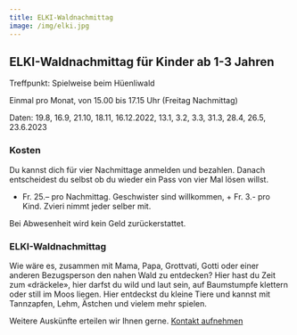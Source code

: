 ```yaml
---
title: ELKI-Waldnachmittag
image: /img/elki.jpg
---
```


## ELKI-Waldnachmittag für Kinder ab 1-3 Jahren

Treffpunkt: Spielweise beim Hüenliwald

Einmal pro Monat, von 15.00 bis 17.15 Uhr (Freitag Nachmittag)

Daten: 19.8, 16.9, 21.10, 18.11, 16.12.2022, 13.1, 3.2, 3.3, 31.3, 28.4, 26.5, 23.6.2023

### Kosten

Du kannst dich für vier Nachmittage anmelden und bezahlen. Danach entscheidest du selbst ob du wieder ein Pass von vier Mal lösen willst.

- Fr. 25.– pro Nachmittag. Geschwister sind willkommen, + Fr. 3.- pro Kind. Zvieri nimmt jeder selber mit.

Bei Abwesenheit wird kein Geld zurückerstattet.

### ELKI-Waldnachmittag

Wie wäre es, zusammen mit Mama, Papa, Grottvati, Gotti oder einer anderen Bezugsperson den nahen Wald zu entdecken? Hier hast du Zeit zum «dräckele», hier darfst du wild und laut sein, auf Baumstumpfe klettern oder still im Moos liegen. Hier entdeckst du kleine Tiere und kannst mit Tannzapfen, Lehm, Ästchen und vielem mehr spielen.

Weitere Auskünfte erteilen wir Ihnen gerne. <a href="/contact">Kontakt aufnehmen</a>
